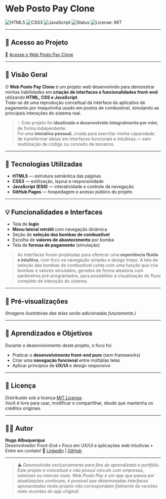 # Web Posto Pay Clone

![HTML5](https://img.shields.io/badge/HTML5-E34F26?style=for-the-badge&logo=html5&logoColor=white)
![CSS3](https://img.shields.io/badge/CSS3-1572B6?style=for-the-badge&logo=css3&logoColor=white)
![JavaScript](https://img.shields.io/badge/JavaScript-F7DF1E?style=for-the-badge&logo=javascript&logoColor=black)
![Status](https://img.shields.io/badge/Status-Em%20Desenvolvimento-yellow?style=for-the-badge)
![License: MIT](https://img.shields.io/badge/License-MIT-green?style=for-the-badge)

---

## 🚀 Acesso ao Projeto

🔗 [Acesse o Web Posto Pay Clone](https://hugoalbuquerque1993.github.io/Projetos/web_posto/index.html)

---

## 🧭 Visão Geral

O **Web Posto Pay Clone** é um projeto web desenvolvido para demonstrar minhas habilidades em **criação de interfaces e funcionalidades front-end** utilizando **HTML, CSS e JavaScript**.  
Trata-se de uma reprodução conceitual da interface do aplicativo de pagamento por maquininha usado em postos de combustível, simulando as principais interações do sistema real.

> 💡 Este projeto foi **idealizado e desenvolvido integralmente por mim**, de forma independente.  
> Foi uma **iniciativa pessoal**, criada para exercitar minha capacidade de transformar ideias em interfaces funcionais e intuitivas — sem reutilização de código ou conceito de terceiros.

---

## 🧱 Tecnologias Utilizadas

- **HTML5** — estrutura semântica das páginas  
- **CSS3** — estilização, layout e responsividade  
- **JavaScript (ES6)** — interatividade e controle da navegação  
- **GitHub Pages** — hospedagem e acesso público do projeto  

---

## 💡 Funcionalidades e Interfaces

- Tela de **login**  
- **Menu lateral retrátil** com navegação dinâmica  
- Seção de **seleção das bombas de combustível**  
- Escolha de **valores de abastecimento** por bomba  
- Tela de **formas de pagamento** (simulação)  

> As interfaces foram projetadas para oferecer uma **experiência fluida e intuitiva**, com foco na navegação simples e design limpo.
> A tela de seleção das bombas de combustível conta com uma função que cria bombas e valores simulados, gerados de forma aleatória com parâmetros pré-programados, para possibilitar a visualização do fluxo completo de interação do sistema.

---

## 📸 Pré-visualizações

*(Imagens ilustrativas das telas serão adicionadas futuramente.)*

---

## 🧠 Aprendizados e Objetivos

Durante o desenvolvimento deste projeto, o foco foi:
- Praticar o **desenvolvimento front-end puro** (sem frameworks)
- Criar uma **navegação funcional** entre múltiplas telas
- Aplicar princípios de **UX/UI** e design responsivo

---

## 📜 Licença

Distribuído sob a licença [MIT License](LICENSE).  
Você é livre para usar, modificar e compartilhar, desde que mantenha os créditos originais.

---

## 👨‍💻 Autor

**Hugo Albuquerque**  
Desenvolvedor Front-End • Foco em UX/UI e aplicações web intuitivas • Entre em contato!
🔗 [LinkedIn](www.linkedin.com/in/hugoalbuquerque1993) | [GitHub](https://github.com/HugoAlbuquerque1993)

---

> ⚠️ *Desenvolvido exclusivamente para fins de aprendizado e portfólio. Este projeto é conceitual e não possui vínculo com empresas, sistemas ou marcas reais. Web Posto Pay é um app que passa por atualizações contínuas, é possível que determinadas interfaces apresentadas neste projeto não correspondam fielmente às versões mais recentes do app original.*

